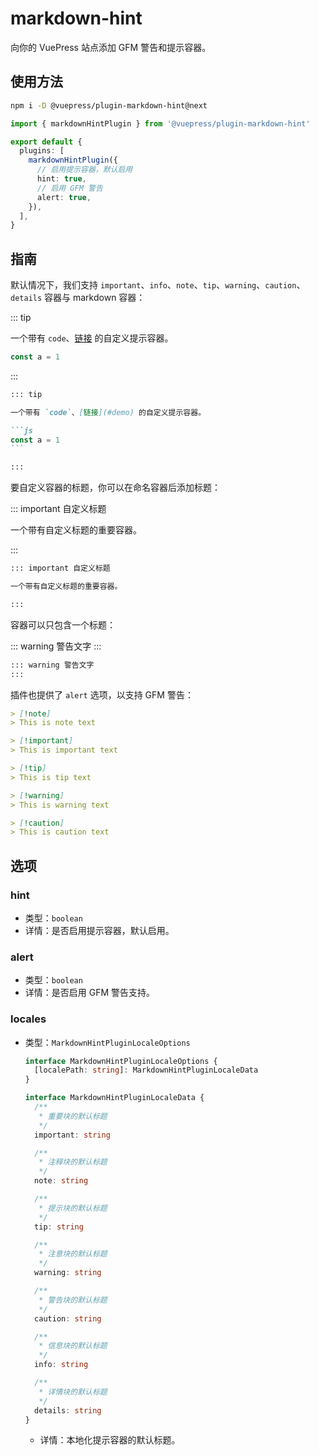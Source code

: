 # markdown-hint

<NpmBadge package="@vuepress/plugin-markdown-hint" />

向你的 VuePress 站点添加 GFM 警告和提示容器。

## 使用方法

```bash
npm i -D @vuepress/plugin-markdown-hint@next
```

```ts
import { markdownHintPlugin } from '@vuepress/plugin-markdown-hint'

export default {
  plugins: [
    markdownHintPlugin({
      // 启用提示容器，默认启用
      hint: true,
      // 启用 GFM 警告
      alert: true,
    }),
  ],
}
```

## 指南

默认情况下，我们支持 `important`、`info`、`note`、`tip`、`warning`、`caution`、`details` 容器与 markdown 容器：

::: tip

一个带有 `code`、[链接](#demo) 的自定义提示容器。

```js
const a = 1
```

:::

````md
::: tip

一个带有 `code`、[链接](#demo) 的自定义提示容器。

```js
const a = 1
```

:::
````

要自定义容器的标题，你可以在命名容器后添加标题：

::: important 自定义标题

一个带有自定义标题的重要容器。

:::

```md
::: important 自定义标题

一个带有自定义标题的重要容器。

:::
```

容器可以只包含一个标题：

::: warning 警告文字
:::

```md
::: warning 警告文字
:::
```

插件也提供了 `alert` 选项，以支持 GFM 警告：

```md
> [!note]
> This is note text

> [!important]
> This is important text

> [!tip]
> This is tip text

> [!warning]
> This is warning text

> [!caution]
> This is caution text
```

## 选项

### hint

- 类型：`boolean`
- 详情：是否启用提示容器，默认启用。

### alert

- 类型：`boolean`
- 详情：是否启用 GFM 警告支持。

### locales

- 类型：`MarkdownHintPluginLocaleOptions`

  ```ts
  interface MarkdownHintPluginLocaleOptions {
    [localePath: string]: MarkdownHintPluginLocaleData
  }

  interface MarkdownHintPluginLocaleData {
    /**
     * 重要块的默认标题
     */
    important: string

    /**
     * 注释块的默认标题
     */
    note: string

    /**
     * 提示块的默认标题
     */
    tip: string

    /**
     * 注意块的默认标题
     */
    warning: string

    /**
     * 警告块的默认标题
     */
    caution: string

    /**
     * 信息块的默认标题
     */
    info: string

    /**
     * 详情块的默认标题
     */
    details: string
  }
  ```

  - 详情：本地化提示容器的默认标题。

